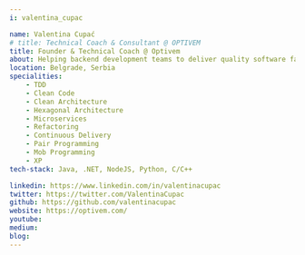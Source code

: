 ```yaml
---
i: valentina_cupac

name: Valentina Cupać
# title: Technical Coach & Consultant @ OPTIVEM
title: Founder & Technical Coach @ Optivem
about: Helping backend development teams to deliver quality software faster with TDD, Clean Architecture & Clean Code | Helping Engineering Leaders build a culture of Technical Excellence
location: Belgrade, Serbia
specialities:
    - TDD
    - Clean Code
    - Clean Architecture
    - Hexagonal Architecture
    - Microservices
    - Refactoring
    - Continuous Delivery
    - Pair Programming
    - Mob Programming
    - XP
tech-stack: Java, .NET, NodeJS, Python, C/C++

linkedin: https://www.linkedin.com/in/valentinacupac
twitter: https://twitter.com/ValentinaCupac
github: https://github.com/valentinacupac
website: https://optivem.com/
youtube: 
medium: 
blog: 
---
```


<!-- ---
i: 

name: 
title: 
about: 
location: 
specialities:
    - 
    - 
tech-stack: 

linkedin: 
twitter: 
github: 
website: 
youtube: 
medium: 
blog: 
--- -->